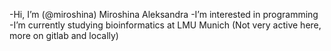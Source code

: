 -Hi, I’m (@miroshina) Miroshina Aleksandra
-I’m interested in programming
-I’m currently studying bioinformatics at LMU Munich
(Not very active here, more on gitlab and locally)
